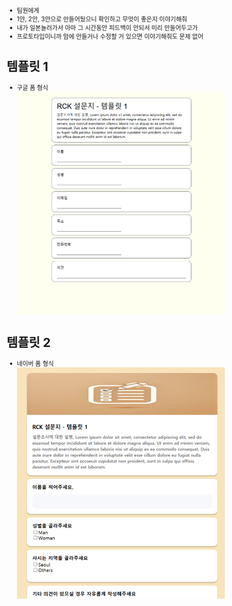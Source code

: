 - 팀원에게
- 1안, 2안, 3안으로 만들어뒀으니 확인하고 무엇이 좋은지 이야기해줘
- 내가 일본놀러가서 아마 그 시간동안 피드백이 안되서 미리 만들어두고가
- 프로토타입이니까 맘에 안들거나 수정할 거 있으면 이야기해줘도 문제 없어

# 템플릿 1

- 구글 폼 형식
  ![템플릿 1](image.png)

# 템플릿 2

- 네이버 폼 형식
  ![템플릿 2](image-1.png)
